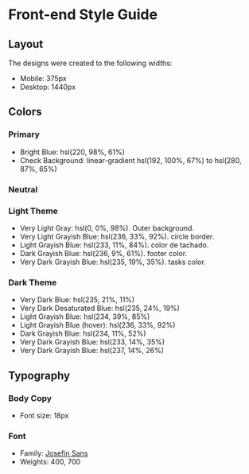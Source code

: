 # Front-end Style Guide

## Layout

The designs were created to the following widths:

- Mobile: 375px
- Desktop: 1440px

## Colors

### Primary

- Bright Blue: hsl(220, 98%, 61%)
- Check Background: linear-gradient hsl(192, 100%, 67%) to hsl(280, 87%, 65%)

### Neutral

### Light Theme

- Very Light Gray: hsl(0, 0%, 98%). Outer background.
- Very Light Grayish Blue: hsl(236, 33%, 92%). circle border.
- Light Grayish Blue: hsl(233, 11%, 84%). color de tachado.
- Dark Grayish Blue: hsl(236, 9%, 61%). footer color.
- Very Dark Grayish Blue: hsl(235, 19%, 35%). tasks color.

### Dark Theme

- Very Dark Blue: hsl(235, 21%, 11%)
- Very Dark Desaturated Blue: hsl(235, 24%, 19%)
- Light Grayish Blue: hsl(234, 39%, 85%)
- Light Grayish Blue (hover): hsl(236, 33%, 92%)
- Dark Grayish Blue: hsl(234, 11%, 52%)
- Very Dark Grayish Blue: hsl(233, 14%, 35%)
- Very Dark Grayish Blue: hsl(237, 14%, 26%)

## Typography

### Body Copy

- Font size: 18px

### Font

- Family: [Josefin Sans](https://fonts.google.com/specimen/Josefin+Sans)
- Weights: 400, 700
